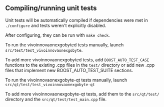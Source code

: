 Compiling/running unit tests
------------------------------------

Unit tests will be automatically compiled if dependencies were met in `./configure`
and tests weren't explicitly disabled.

After configuring, they can be run with `make check`.

To run the vivoinnovaonexgobyted tests manually, launch `src/test/test_vivoinnovaonexgobyte`.

To add more vivoinnovaonexgobyted tests, add `BOOST_AUTO_TEST_CASE` functions to the existing
.cpp files in the `test/` directory or add new .cpp files that
implement new BOOST_AUTO_TEST_SUITE sections.

To run the vivoinnovaonexgobyte-qt tests manually, launch `src/qt/test/test_vivoinnovaonexgobyte-qt`

To add more vivoinnovaonexgobyte-qt tests, add them to the `src/qt/test/` directory and
the `src/qt/test/test_main.cpp` file.
